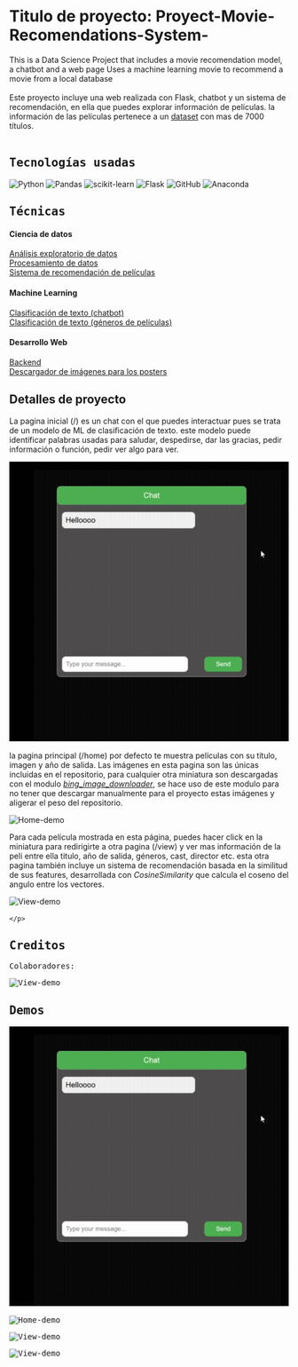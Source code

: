 <h1> Titulo de proyecto: Proyect-Movie-Recomendations-System- </h1>
This is a Data Science Project that includes a movie recomendation model, a chatbot and a web page
Uses a machine learning movie to recommend a movie from a local database <br> <br> 
Este proyecto incluye una web realizada con Flask, chatbot y un sistema de recomendación, en ella que puedes explorar información de películas. la información de las películas pertenece a un <a href="https://www.kaggle.com/datasets/shivamb/netflix-shows">dataset</a> con mas de 7000 títulos.
<br></br>

<samp>
  <h2>
    Tecnologías usadas
  </h2>
</samp>

![Python](https://img.shields.io/badge/python-3670A0?style=for-the-badge&logo=python&logoColor=ffdd54) ![Pandas](https://img.shields.io/badge/pandas-%23150458.svg?style=for-the-badge&logo=pandas&logoColor=white) ![scikit-learn](https://img.shields.io/badge/scikit--learn-%23F7931E.svg?style=for-the-badge&logo=scikit-learn&logoColor=white) ![Flask](	https://img.shields.io/badge/Flask-000000?style=for-the-badge&logo=flask&logoColor=white) ![GitHub](https://img.shields.io/badge/github-%23121011.svg?style=for-the-badge&logo=github&logoColor=white) ![Anaconda](https://img.shields.io/badge/Anaconda-%2344A833.svg?style=for-the-badge&logo=anaconda&logoColor=white)





<samp>
  <h2>
    Técnicas
  </h2>
</samp>
<h4> Ciencia de datos </h4> 
    
<a href="https://github.com/Jossellu/Proyect-Movie-Recomendations-System-/blob/main/recomendation_model/notebooks/EDA_1.ipynb">
Análisis exploratorio de datos </a> <br>   
<a href="https://github.com/Jossellu/Proyect-Movie-Recomendations-System-/blob/main/recomendation_model/notebooks/proccesing_data_2.ipynb">
Procesamiento de datos </a> <br>    
<a href="https://github.com/Jossellu/Proyect-Movie-Recomendations-System-/blob/main/recomendation_model/notebooks/generating_recom_sys_3.ipynb">
Sistema de recomendación de películas </a>    
   

<h4> Machine Learning </h4>

<a href="https://github.com/Jossellu/Proyect-Movie-Recomendations-System-/blob/main/chat/notebooks/Model1.ipynb">
Clasificación de texto (chatbot) </a> <br>  
<a href="https://github.com/Jossellu/Proyect-Movie-Recomendations-System-/blob/main/chat/notebooks/creating_statmens_for_model.ipynb">
Clasificación de texto (géneros de películas) </a> 

<h4> Desarrollo Web </h4>
<a href="https://github.com/Jossellu/Proyect-Movie-Recomendations-System-/blob/main/chat/notebooks/creating_statmens_for_model.ipynb">
Backend </a> <br>
 <a href="https://github.com/Jossellu/Proyect-Movie-Recomendations-System-/blob/main/chat/notebooks/Model1.ipynb">
Descargador de imágenes para los posters</a>  

  <h2>
    Detalles de proyecto
  </h2>
</samp>
    <p>
        
La pagina inicial (/) es un chat con el que puedes interactuar pues se trata de un modelo de ML de clasificación de texto. este modelo puede identificar palabras usadas para saludar, despedirse, dar las gracias, pedir información o función, pedir ver algo para ver. 

![Chat-demo](https://github.com/Jossellu/Proyect-Movie-Recomendations-System-/blob/main/demos/gift-chat.gif?raw=true) <br>

la pagina principal (/home) por defecto te muestra películas con su título, imagen y año de salida. Las imágenes en esta pagina son las únicas incluidas en el repositorio, para cualquier otra miniatura son descargadas con el modulo <a href="https://pypi.org/project/bing-image-downloader/">*bing_image_downloader*</a>, se hace uso de este modulo para no tener que descargar manualmente para el proyecto estas imágenes y  aligerar el peso del repositorio. <br>

![Home-demo](https://github.com/Jossellu/Proyect-Movie-Recomendations-System-/blob/main/demos/gift-demo-home.gif) <br>

Para cada película mostrada en esta página, puedes hacer click en la miniatura para redirigirte a otra pagina (/view) y ver mas información de la peli entre ella titulo, año de salida, géneros, cast, director etc. esta otra pagina también incluye un sistema de recomendación basada en la similitud de sus features, desarrollada con *CosineSimilarity* que calcula el coseno del angulo entre los vectores.

![View-demo](https://github.com/Jossellu/Proyect-Movie-Recomendations-System-/blob/main/demos/gift-demo-view.gif) <br>

    </p>

<samp>
  <h2>
    Creditos
  </h2>
  <p>
    Colaboradores: 
  </p>

   ![View-demo](https://github.com/Jossellu/Proyect-Movie-Recomendations-System-/blob/main/demos/gift-demo-view.gif) <br>
</samp>

<samp>
  <h2>
    Demos
  </h2>
</samp>

![Chat-demo](https://github.com/Jossellu/Proyect-Movie-Recomendations-System-/blob/main/demos/gift-chat.gif?raw=true) <br>

![Home-demo](https://github.com/Jossellu/Proyect-Movie-Recomendations-System-/blob/main/demos/gift-demo-home.gif) <br>

![View-demo](https://github.com/Jossellu/Proyect-Movie-Recomendations-System-/blob/main/demos/gift-demo-view.gif) <br>

![View-demo](https://github.com/Jossellu/Proyect-Movie-Recomendations-System-/blob/main/demos/gift-demo-view.gif) <br>
<samp>